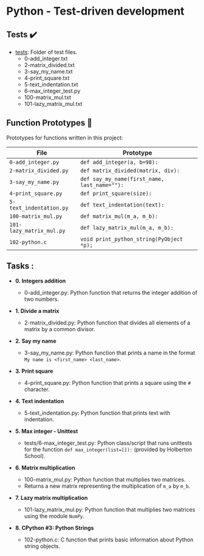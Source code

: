 # Python - Test-driven development

## Tests :heavy_check_mark:

* [tests](./tests): Folder of test files.
  * 0-add_integer.txt
  * 2-matrix_divided.txt
  * 3-say_my_name.txt
  * 4-print_square.txt
  * 5-text_indentation.txt
  * 6-max_integer_test.py
  * 100-matrix_mul.txt
  * 101-lazy_matrix_mul.txt

## Function Prototypes :floppy_disk:

Prototypes for functions written in this project:

| File                     | Prototype                                    |
| ------------------------ | -------------------------------------------- |
| `0-add_integer.py`       | `def add_integer(a, b=98):`                  |
| `2-matrix_divided.py`    | `def matrix_divided(matrix, div):`           |
| `3-say_my_name.py`       | `def say_my_name(first_name, last_name=""):` |
| `4-print_square.py`      | `def print_square(size):`                    |
| `5-text_indentation.py`  | `def text_indentation(text):`                |
| `100-matrix_mul.py`      | `def matrix_mul(m_a, m_b):`                  |
| `101-lazy_matrix_mul.py` | `def lazy_matrix_mul(m_a, m_b):`             |
| `102-python.c`           | `void print_python_string(PyObject *p);`     |

## Tasks :

* **0. Integers addition**
  * 0-add_integer.py: Python function that returns the integer addition
  of two numbers.
  

* **1. Divide a matrix**
  * 2-matrix_divided.py: Python function that divides all
  elements of a matrix by a common divisor.
  

* **2. Say my name**
  * 3-say_my_name.py: Python function that prints a name in
  the format `My name is <first_name> <last_name>`.


* **3. Print square**
  * 4-print_square.py: Python function that prints a square using
  the `#` character.


* **4. Text indentation**
  * 5-text_indentation.py: Python function that prints text with
  indentation.

* **5. Max integer - Unittest**
  * tests/6-max_integer_test.py: Python class/script
  that runs unittests for the function `def max_integer(list=[]):`
  (provided by Holberton School).

* **6. Matrix multiplication**
  * 100-matrix_mul.py: Python function that multiplies two matrices.
  * Returns a new matrix representing the multiplication of `m_a` by `m_b`.
  
  
* **7. Lazy matrix multiplication**
  * 101-lazy_matrix_mul.py: Python function that multiplies
  two matrices using the module `NumPy`.
  

* **8. CPython #3: Python Strings**
  * 102-python.c: C function that prints basic information about Python
  string objects.

